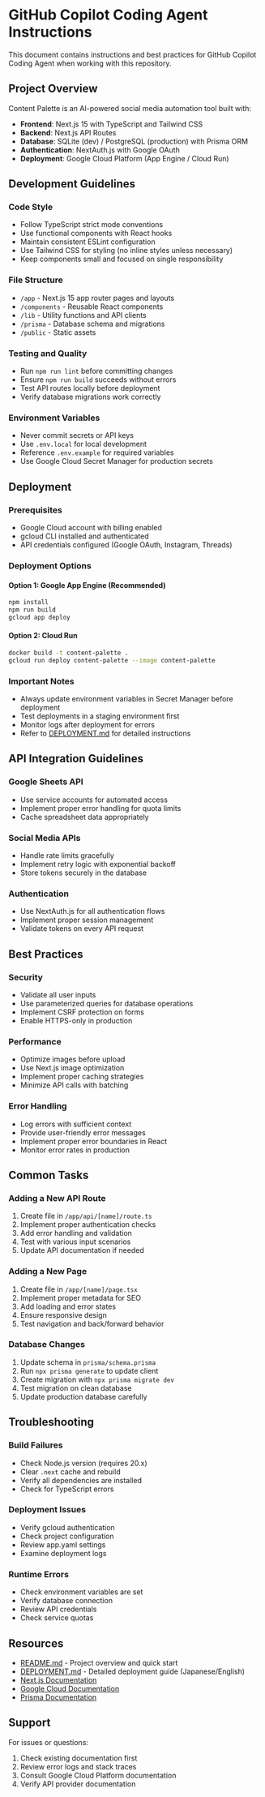 # GitHub Copilot Coding Agent Instructions

This document contains instructions and best practices for GitHub Copilot Coding Agent when working with this repository.

## Project Overview

Content Palette is an AI-powered social media automation tool built with:
- **Frontend**: Next.js 15 with TypeScript and Tailwind CSS
- **Backend**: Next.js API Routes
- **Database**: SQLite (dev) / PostgreSQL (production) with Prisma ORM
- **Authentication**: NextAuth.js with Google OAuth
- **Deployment**: Google Cloud Platform (App Engine / Cloud Run)

## Development Guidelines

### Code Style
- Follow TypeScript strict mode conventions
- Use functional components with React hooks
- Maintain consistent ESLint configuration
- Use Tailwind CSS for styling (no inline styles unless necessary)
- Keep components small and focused on single responsibility

### File Structure
- `/app` - Next.js 15 app router pages and layouts
- `/components` - Reusable React components
- `/lib` - Utility functions and API clients
- `/prisma` - Database schema and migrations
- `/public` - Static assets

### Testing and Quality
- Run `npm run lint` before committing changes
- Ensure `npm run build` succeeds without errors
- Test API routes locally before deployment
- Verify database migrations work correctly

### Environment Variables
- Never commit secrets or API keys
- Use `.env.local` for local development
- Reference `.env.example` for required variables
- Use Google Cloud Secret Manager for production secrets

## Deployment

### Prerequisites
- Google Cloud account with billing enabled
- gcloud CLI installed and authenticated
- API credentials configured (Google OAuth, Instagram, Threads)

### Deployment Options

#### Option 1: Google App Engine (Recommended)
```bash
npm install
npm run build
gcloud app deploy
```

#### Option 2: Cloud Run
```bash
docker build -t content-palette .
gcloud run deploy content-palette --image content-palette
```

### Important Notes
- Always update environment variables in Secret Manager before deployment
- Test deployments in a staging environment first
- Monitor logs after deployment for errors
- Refer to [DEPLOYMENT.md](./DEPLOYMENT.md) for detailed instructions

## API Integration Guidelines

### Google Sheets API
- Use service accounts for automated access
- Implement proper error handling for quota limits
- Cache spreadsheet data appropriately

### Social Media APIs
- Handle rate limits gracefully
- Implement retry logic with exponential backoff
- Store tokens securely in the database

### Authentication
- Use NextAuth.js for all authentication flows
- Implement proper session management
- Validate tokens on every API request

## Best Practices

### Security
- Validate all user inputs
- Use parameterized queries for database operations
- Implement CSRF protection on forms
- Enable HTTPS-only in production

### Performance
- Optimize images before upload
- Use Next.js image optimization
- Implement proper caching strategies
- Minimize API calls with batching

### Error Handling
- Log errors with sufficient context
- Provide user-friendly error messages
- Implement proper error boundaries in React
- Monitor error rates in production

## Common Tasks

### Adding a New API Route
1. Create file in `/app/api/[name]/route.ts`
2. Implement proper authentication checks
3. Add error handling and validation
4. Test with various input scenarios
5. Update API documentation if needed

### Adding a New Page
1. Create file in `/app/[name]/page.tsx`
2. Implement proper metadata for SEO
3. Add loading and error states
4. Ensure responsive design
5. Test navigation and back/forward behavior

### Database Changes
1. Update schema in `prisma/schema.prisma`
2. Run `npx prisma generate` to update client
3. Create migration with `npx prisma migrate dev`
4. Test migration on clean database
5. Update production database carefully

## Troubleshooting

### Build Failures
- Check Node.js version (requires 20.x)
- Clear `.next` cache and rebuild
- Verify all dependencies are installed
- Check for TypeScript errors

### Deployment Issues
- Verify gcloud authentication
- Check project configuration
- Review app.yaml settings
- Examine deployment logs

### Runtime Errors
- Check environment variables are set
- Verify database connection
- Review API credentials
- Check service quotas

## Resources

- [README.md](./README.md) - Project overview and quick start
- [DEPLOYMENT.md](./DEPLOYMENT.md) - Detailed deployment guide (Japanese/English)
- [Next.js Documentation](https://nextjs.org/docs)
- [Google Cloud Documentation](https://cloud.google.com/docs)
- [Prisma Documentation](https://www.prisma.io/docs)

## Support

For issues or questions:
1. Check existing documentation first
2. Review error logs and stack traces
3. Consult Google Cloud Platform documentation
4. Verify API provider documentation
